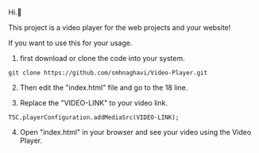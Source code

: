 Hi.👋

This project is a video player for the web projects and your website!

If you want to use this for your usage. 

1. first download or clone the code into your system.


```
git clone https://github.com/smhnaghavi/Video-Player.git
```

2. Then edit the "index.html" file and go to the 18 line. 

3. Replace the "VIDEO-LINK" to your video link.

```
TSC.playerConfiguration.addMediaSrc(VIDEO-LINK);
``` 

4. Open "index.html" in your browser and see your video using the Video Player.

